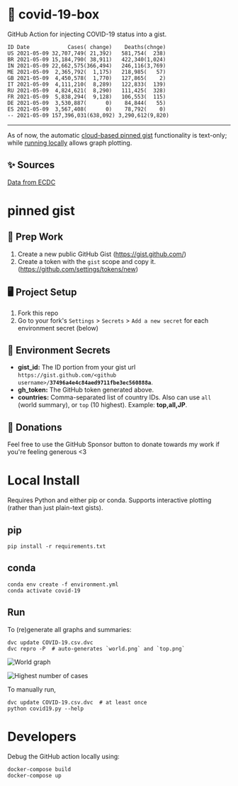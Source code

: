# 🏥 covid-19-box

GitHub Action for injecting COVID-19 status into a gist.

```
ID Date            Cases( change)    Deaths(chnge)
US 2021-05-09 32,707,749( 21,392)   581,754(  238)
BR 2021-05-09 15,184,790( 38,911)   422,340(1,024)
IN 2021-05-09 22,662,575(366,494)   246,116(3,769)
ME 2021-05-09  2,365,792(  1,175)   218,985(   57)
GB 2021-05-09  4,450,578(  1,770)   127,865(    2)
IT 2021-05-09  4,111,210(  8,289)   122,833(  139)
RU 2021-05-09  4,824,621(  8,290)   111,425(  328)
FR 2021-05-09  5,838,294(  9,128)   106,553(  115)
DE 2021-05-09  3,530,887(      0)    84,844(   55)
ES 2021-05-09  3,567,408(      0)    78,792(    0)
-- 2021-05-09 157,396,031(638,092) 3,290,612(9,820)
```

---

As of now, the automatic [cloud-based pinned gist](#pinned-gist) functionality is text-only;
while [running locally](#local-install) allows graph plotting.

## ✨ Sources

[Data from ECDC](https://www.ecdc.europa.eu/en/publications-data/download-todays-data-geographic-distribution-covid-19-cases-worldwide)

# pinned gist

## 🎒 Prep Work
1. Create a new public GitHub Gist (https://gist.github.com/)
1. Create a token with the `gist` scope and copy it. (https://github.com/settings/tokens/new)

## 🖥 Project Setup
1. Fork this repo
1. Go to your fork's `Settings` > `Secrets` > `Add a new secret` for each environment secret (below)

## 🤫 Environment Secrets
- **gist_id:** The ID portion from your gist url `https://gist.github.com/<github username>/`**`37496a4e4c84aed9711fbe3ec560888a`**.
- **gh_token:** The GitHub token generated above.
- **countries:** Comma-separated list of country IDs. Also can use `all` (world summary), or `top` (10 highest). Example: **top,all,JP**.

## 💸 Donations

Feel free to use the GitHub Sponsor button to donate towards my work if you're feeling generous <3

# Local Install

Requires Python and either pip or conda. Supports interactive plotting (rather than just plain-text gists).

## pip

```
pip install -r requirements.txt
```

## conda

```
conda env create -f environment.yml
conda activate covid-19
```

## Run

To (re)generate all graphs and summaries:

```
dvc update COVID-19.csv.dvc
dvc repro -P  # auto-generates `world.png` and `top.png`
```

![World graph](world.png)

![Highest number of cases](top.png)

To manually run,

```
dvc update COVID-19.csv.dvc  # at least once
python covid19.py --help
```

# Developers

Debug the GitHub action locally using:

```
docker-compose build
docker-compose up
```
